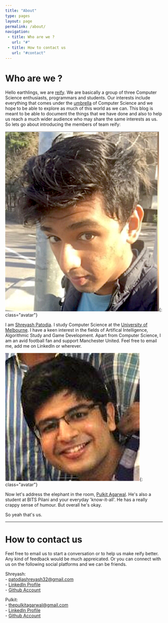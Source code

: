 ```yaml
---
title: "About"
type: pages
layout: page
permalink: /about/
navigation:
 - title: Who are we ?
   url: "#"
 - title: How to contact us
   url: "#contact"
---
```


# Who are we ?

Hello earthlings, we are [reify](http://www.vocabulary.com/dictionary/reify). We are basically a group of three Computer Science 
enthusiasts, programmars and students. Our interests include everything that comes under the [umbrella](http://giphy.com/gifs/funny-film-xyRNC33DiD172) of Computer Science and we hope to be able to explore as much of this world as we can. This blog is meant to be able to document the things that we have done and also to help us reach a much wider audience who may share the same interests as us. So lets go about introducing the members of team reify:

![Yup, that's me](/images/layout/photos/shreyash.png){: class="avatar"} 

 I am [Shreyash Patodia](https://www.facebook.com/shreyash.patodia). I study Computer Science at the [University of Melbourne](https://www.unimelb.edu.au). I have a keen interest in the fields of Artifical Intelligence, Algorithmic Study and Game Development. Apart from Computer Science, I am an avid football fan and support Manchester United. Feel free to email me, add me on LinkedIn or wherever. 


![Yup, that's me](/images/layout/photos/pulkit.png){: class="avatar"} 

Now let's address the elephant in the room, [Pulkit Agarwal](https://www.facebook.com/the.pulkitagarwal). He's also a student at BITS Pilani and  your everyday 'know-it-all'. He has a really crappy sense of humour. But overall he's okay. 

So yeah that's us. 




<!--more-->

<hr class="large title" id="contact">

# How to contact us

Feel free to email us to start a conversation or to help us make reify better. Any kind of feedback would be much appreicated. Or you can connect with us on the following social platforms and we can be friends.

                                                                                                                 
Shreyash:                                                                  
		- [patodiashreyash32@gmail.com](mailto:patodiashreyash32@gmail.com)    
		- [LinkedIn Profile](https://www.linkedin.com/profile/view?id=AAIAABXT0_YBjQZYSvlGdwrOqhJB2-CulyG39Os&trk=nav_responsive_tab_profile_pic)                                                                                                                
    - [Github Account](https://github.com/ShreyashPatodia)

Pulkit:                                                                     
    - [thepulkitagarwal@gmail.com](mailto:thepulkitagarwal@gmail.com)    
		- [LinkedIn Profile](https://www.linkedin.com/profile/view?id=AAkAAApLGSoBCoRlXjOyw56XZkg-nl9wfD36sGE&authType=NAME_SEARCH&authToken=dsg7&locale=en_US&trk=tyah&trkInfo=clickedVertical%3Amynetwork%2CclickedEntityId%3A172693802%2CauthType%3ANAME_SEARCH%2Cidx%3A1-2-2%2CtarId%3A1450159063707%2Ctas%3APulkit%20)                                                                                            
    - [Github Account](https://github.com/thepulkitagarwal)

		 







